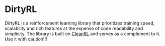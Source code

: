 # DirtyRL

DirtyRL is a reinforcement learning library that prioritizes training speed, scalability and rich features at the expense of code readability and simplicity. The library is built on [CleanRL](https://github.com/vwxyzjn/cleanrl) and serves as a complement to it. Use it with caution!!!